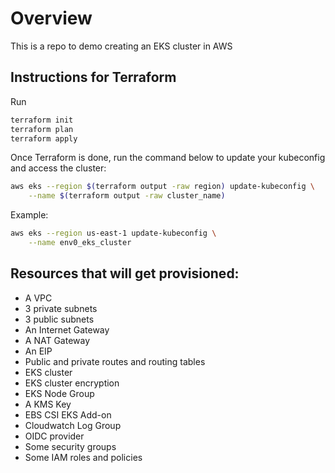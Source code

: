 # Overview

This is a repo to demo creating an EKS cluster in AWS

## Instructions for Terraform

Run 

```bash
terraform init
terraform plan
terraform apply
```

Once Terraform is done, run the command below to update your kubeconfig and access the cluster:

```bash
aws eks --region $(terraform output -raw region) update-kubeconfig \
    --name $(terraform output -raw cluster_name)
```

Example:
```bash
aws eks --region us-east-1 update-kubeconfig \
    --name env0_eks_cluster
```

## Resources that will get provisioned:

- A VPC
- 3 private subnets
- 3 public subnets
- An Internet Gateway
- A NAT Gateway
- An EIP
- Public and private routes and routing tables
- EKS cluster
- EKS cluster encryption
- EKS Node Group
- A KMS Key
- EBS CSI EKS Add-on
- Cloudwatch Log Group
- OIDC provider
- Some security groups
- Some IAM roles and policies